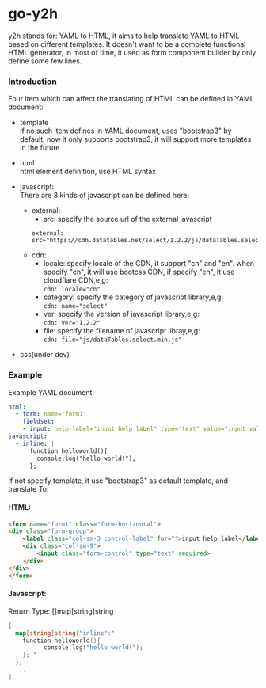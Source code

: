 # go-y2h
y2h stands for: YAML to HTML, it aims to help translate YAML to HTML based on different templates.
It doesn't want to be a complete functional HTML generator, 
in most of time, it used as form component builder by only define some few lines.

### Introduction
Four item which can affect the translating of HTML can be defined in YAML document:
- template  
if no such item defines in YAML document, uses "bootstrap3" by default, now it only supports bootstrap3, it will support more templates in the future
  
- html  
html element definition, use HTML syntax
  
- javascript:  
There are 3 kinds of javascript can be defined here:
  - external:
    * src: specify the source url of the external javascript
    ```
    external: src="https://cdn.datatables.net/select/1.2.2/js/dataTables.select.min.js"
    ```
  - cdn:
    * locale: specify locale of the CDN, it support "cn" and "en". when specify "cn", it will use bootcss CDN, if specify "en", it use cloudflare CDN,e,g:  
      ```cdn: locale="cn"```
    * category: specify the category of javascript library,e,g:  
      ```cdn: name="select"```
    * ver: specify the version of javascript library,e,g:  
    ```cdn: ver="1.2.2"```
    * file: specify the filename of javascript libray,e,g:  
      ```cdn: file="js/dataTables.select.min.js"```
- css(under dev)
 
### Example
Example YAML document:
```yaml
html:
  - form: name="form1"
    fieldset:
    - input: help-label="input help label" type="text" value="input value" required
javascript:
  - inline: |
      function helloworld(){
        console.log("hello world!");
      }; 
```

If not specify template, it use "bootstrap3" as default template, and translate To:
#### HTML:
```html
<form name="form1" class="form-horizontal">
<div class="form-group">
    <label class="col-sm-3 control-label" for="">input help label</label>
    <div class="col-sm-9">
        <input class="form-control" type="text" required>
    </div>
</div>
</form>
```
#### Javascript:
Return Type: []map[string]string
```go
[
  map[string]string{"inline":"
    function helloworld(){
          console.log("hello world!");
    }; "
  },
  ...
]
```
